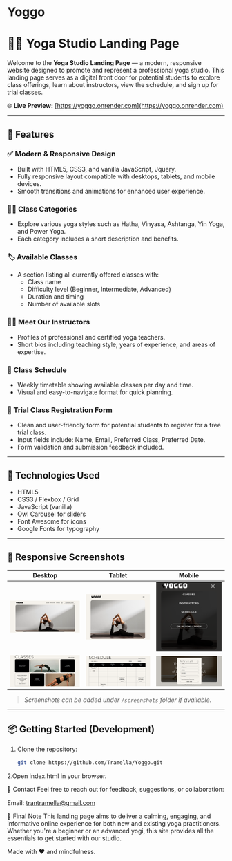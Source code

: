 # Yoggo

# 🧘‍♀️ Yoga Studio Landing Page

Welcome to the **Yoga Studio Landing Page** — a modern, responsive website designed to promote and represent a professional yoga studio. This landing page serves as a digital front door for potential students to explore class offerings, learn about instructors, view the schedule, and sign up for trial classes.

🌐 **Live Preview:** [https://yoggo.onrender.com](https://yoggo.onrender.com)  

---

## 🎯 Features

### ✅ Modern & Responsive Design
- Built with HTML5, CSS3, and vanilla JavaScript, Jquery.
- Fully responsive layout compatible with desktops, tablets, and mobile devices.
- Smooth transitions and animations for enhanced user experience.

### 🧘‍♂️ Class Categories
- Explore various yoga styles such as Hatha, Vinyasa, Ashtanga, Yin Yoga, and Power Yoga.
- Each category includes a short description and benefits.

### 🏷️ Available Classes
- A section listing all currently offered classes with:
  - Class name
  - Difficulty level (Beginner, Intermediate, Advanced)
  - Duration and timing
  - Number of available slots

### 👩‍🏫 Meet Our Instructors
- Profiles of professional and certified yoga teachers.
- Short bios including teaching style, years of experience, and areas of expertise.

### 📅 Class Schedule
- Weekly timetable showing available classes per day and time.
- Visual and easy-to-navigate format for quick planning.

### 📝 Trial Class Registration Form
- Clean and user-friendly form for potential students to register for a free trial class.
- Input fields include: Name, Email, Preferred Class, Preferred Date.
- Form validation and submission feedback included.

---

## 🚀 Technologies Used

- HTML5
- CSS3 / Flexbox / Grid
- JavaScript (vanilla)
- Owl Carousel for sliders
- Font Awesome for icons
- Google Fonts for typography

---

## 📱 Responsive Screenshots

| Desktop | Tablet | Mobile |
|--------|--------|--------|
| ![desktop](images/desktop.png) | ![tablet](images/tablet.png) | ![mobile](images/mobile.png) |
| ![classes](images/classes.png) | ![schedule](images/Schedule.png) | ![form](images/form.png) |
> *Screenshots can be added under `/screenshots` folder if available.*

---

## 📦 Getting Started (Development)

1. Clone the repository:
   ```bash
   git clone https://github.com/Tramella/Yoggo.git

2.Open index.html in your browser.

📩 Contact
Feel free to reach out for feedback, suggestions, or collaboration:

Email: trantramella@gmail.com

🧘 Final Note
This landing page aims to deliver a calming, engaging, and informative online experience for both new and existing yoga practitioners. Whether you're a beginner or an advanced yogi, this site provides all the essentials to get started with our studio.

Made with ❤️ and mindfulness.
